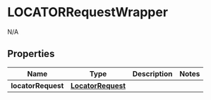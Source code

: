 

# LOCATORRequestWrapper

N/A  

## Properties

| Name | Type | Description | Notes |
|------------ | ------------- | ------------- | -------------|
|**locatorRequest** | [**LocatorRequest**](LocatorRequest.md) |  |  |




